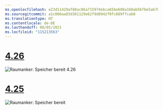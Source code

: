 ```yaml
---
ms.openlocfilehash: e23d11429af88ac86a715974ebca65be608a160ab56f6e5ab78e5eacaefed19c
ms.sourcegitcommit: a1c086aa83d381129e62f9d8942f0fc889ffcab0
ms.translationtype: HT
ms.contentlocale: de-DE
ms.lasthandoff: 08/05/2021
ms.locfileid: "115213563"
---
```

# <a name="426"></a>[4.26](#tab/426)

![Raumanker: Speicher bereit 4.26](../images/local-spatial-anchors-img-01.png)

# <a name="425"></a>[4.25](#tab/425)

![Raumanker: Speicher bereit](../images/unreal-spatialanchors-store-ready.PNG)

